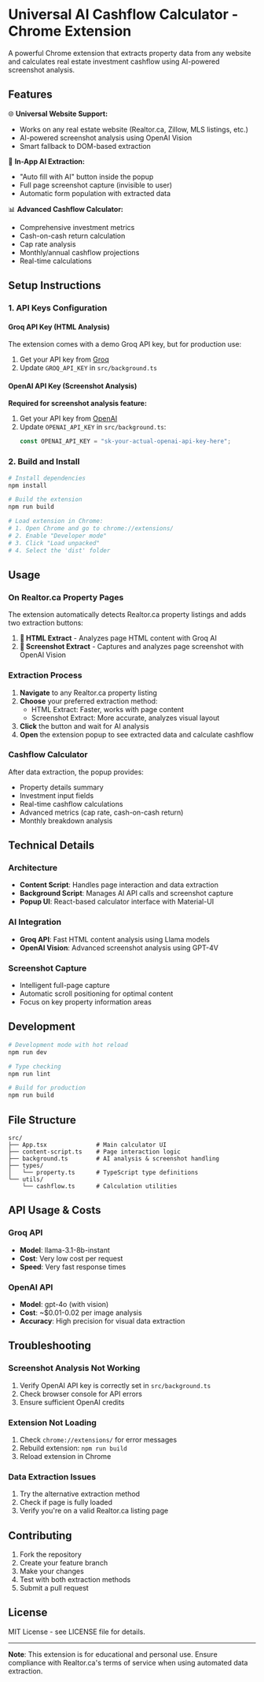 # Universal AI Cashflow Calculator - Chrome Extension

A powerful Chrome extension that extracts property data from any website and calculates real estate investment cashflow using AI-powered screenshot analysis.

## Features

🌐 **Universal Website Support:**

- Works on any real estate website (Realtor.ca, Zillow, MLS listings, etc.)
- AI-powered screenshot analysis using OpenAI Vision
- Smart fallback to DOM-based extraction

🎯 **In-App AI Extraction:**

- "Auto fill with AI" button inside the popup
- Full page screenshot capture (invisible to user)
- Automatic form population with extracted data

📊 **Advanced Cashflow Calculator:**

- Comprehensive investment metrics
- Cash-on-cash return calculation
- Cap rate analysis
- Monthly/annual cashflow projections
- Real-time calculations

## Setup Instructions

### 1. API Keys Configuration

#### Groq API Key (HTML Analysis)

The extension comes with a demo Groq API key, but for production use:

1. Get your API key from [Groq](https://console.groq.com/)
2. Update `GROQ_API_KEY` in `src/background.ts`

#### OpenAI API Key (Screenshot Analysis)

**Required for screenshot analysis feature:**

1. Get your API key from [OpenAI](https://platform.openai.com/api-keys)
2. Update `OPENAI_API_KEY` in `src/background.ts`:
   ```typescript
   const OPENAI_API_KEY = "sk-your-actual-openai-api-key-here";
   ```

### 2. Build and Install

```bash
# Install dependencies
npm install

# Build the extension
npm run build

# Load extension in Chrome:
# 1. Open Chrome and go to chrome://extensions/
# 2. Enable "Developer mode"
# 3. Click "Load unpacked"
# 4. Select the 'dist' folder
```

## Usage

### On Realtor.ca Property Pages

The extension automatically detects Realtor.ca property listings and adds two extraction buttons:

1. **🤖 HTML Extract** - Analyzes page HTML content with Groq AI
2. **📸 Screenshot Extract** - Captures and analyzes page screenshot with OpenAI Vision

### Extraction Process

1. **Navigate** to any Realtor.ca property listing
2. **Choose** your preferred extraction method:
   - HTML Extract: Faster, works with page content
   - Screenshot Extract: More accurate, analyzes visual layout
3. **Click** the button and wait for AI analysis
4. **Open** the extension popup to see extracted data and calculate cashflow

### Cashflow Calculator

After data extraction, the popup provides:

- Property details summary
- Investment input fields
- Real-time cashflow calculations
- Advanced metrics (cap rate, cash-on-cash return)
- Monthly breakdown analysis

## Technical Details

### Architecture

- **Content Script**: Handles page interaction and data extraction
- **Background Script**: Manages AI API calls and screenshot capture
- **Popup UI**: React-based calculator interface with Material-UI

### AI Integration

- **Groq API**: Fast HTML content analysis using Llama models
- **OpenAI Vision**: Advanced screenshot analysis using GPT-4V

### Screenshot Capture

- Intelligent full-page capture
- Automatic scroll positioning for optimal content
- Focus on key property information areas

## Development

```bash
# Development mode with hot reload
npm run dev

# Type checking
npm run lint

# Build for production
npm run build
```

## File Structure

```
src/
├── App.tsx              # Main calculator UI
├── content-script.ts    # Page interaction logic
├── background.ts        # AI analysis & screenshot handling
├── types/
│   └── property.ts      # TypeScript type definitions
└── utils/
    └── cashflow.ts      # Calculation utilities
```

## API Usage & Costs

### Groq API

- **Model**: llama-3.1-8b-instant
- **Cost**: Very low cost per request
- **Speed**: Very fast response times

### OpenAI API

- **Model**: gpt-4o (with vision)
- **Cost**: ~$0.01-0.02 per image analysis
- **Accuracy**: High precision for visual data extraction

## Troubleshooting

### Screenshot Analysis Not Working

1. Verify OpenAI API key is correctly set in `src/background.ts`
2. Check browser console for API errors
3. Ensure sufficient OpenAI credits

### Extension Not Loading

1. Check `chrome://extensions/` for error messages
2. Rebuild extension: `npm run build`
3. Reload extension in Chrome

### Data Extraction Issues

1. Try the alternative extraction method
2. Check if page is fully loaded
3. Verify you're on a valid Realtor.ca listing page

## Contributing

1. Fork the repository
2. Create your feature branch
3. Make your changes
4. Test with both extraction methods
5. Submit a pull request

## License

MIT License - see LICENSE file for details.

---

**Note**: This extension is for educational and personal use. Ensure compliance with Realtor.ca's terms of service when using automated data extraction.
